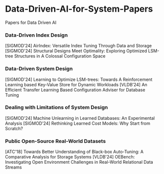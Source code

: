 # Data-Driven-AI-for-System-Papers
Papers for Data Driven AI

### Data-Driven Index Design

[SIGMOD’24] AirIndex: Versatile Index Tuning Through Data and Storage
[SIGMOD'24] Structural Designs Meet Optimality: Exploring Optimized LSM-tree Structures in A Colossal Configuration Space

### Data-Driven System Design

[SIGMOD'24] Learning to Optimize LSM-trees: Towards A Reinforcement Learning based Key-Value Store for Dynamic Workloads
[VLDB’24] An Efficient Transfer Learning Based Configuration Adviser for Database Tuning

### Dealing with Limitations of System Design

[SIGMOD’24] Machine Unlearning in Learned Databases: An Experimental Analysis
[SIGMOD’24] Rethinking Learned Cost Models: Why Start from Scratch?

### Public Open-Source Real-World Datasets

[ATC'18] Towards Better Understanding of Black-box Auto-Tuning: A Comparative Analysis for Storage Systems
[VLDB'24] OEBench: Investigating Open Environment Challenges in Real-World Relational Data Streams


